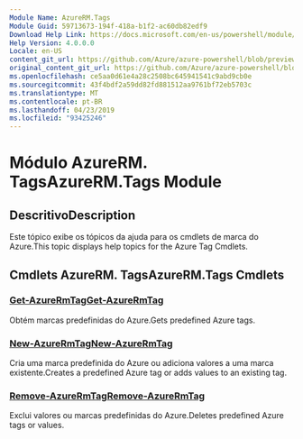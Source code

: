 ```yaml
---
Module Name: AzureRM.Tags
Module Guid: 59713673-194f-418a-b1f2-ac60db82edf9
Download Help Link: https://docs.microsoft.com/en-us/powershell/module/azurerm.tags
Help Version: 4.0.0.0
Locale: en-US
content_git_url: https://github.com/Azure/azure-powershell/blob/preview/src/ResourceManager/Tags/Commands.Tags/help/AzureRM.Tags.md
original_content_git_url: https://github.com/Azure/azure-powershell/blob/preview/src/ResourceManager/Tags/Commands.Tags/help/AzureRM.Tags.md
ms.openlocfilehash: ce5aa0d61e4a28c2508bc645941541c9abd9cb0e
ms.sourcegitcommit: 43f4bdf2a59dd82fd881512aa9761bf72eb5703c
ms.translationtype: MT
ms.contentlocale: pt-BR
ms.lasthandoff: 04/23/2019
ms.locfileid: "93425246"
---
```

# <span data-ttu-id="68c1b-101">Módulo AzureRM. Tags</span><span class="sxs-lookup"><span data-stu-id="68c1b-101">AzureRM.Tags Module</span></span>
## <span data-ttu-id="68c1b-102">Descritivo</span><span class="sxs-lookup"><span data-stu-id="68c1b-102">Description</span></span>
<span data-ttu-id="68c1b-103">Este tópico exibe os tópicos da ajuda para os cmdlets de marca do Azure.</span><span class="sxs-lookup"><span data-stu-id="68c1b-103">This topic displays help topics for the Azure Tag Cmdlets.</span></span>

## <span data-ttu-id="68c1b-104">Cmdlets AzureRM. Tags</span><span class="sxs-lookup"><span data-stu-id="68c1b-104">AzureRM.Tags Cmdlets</span></span>
### [<span data-ttu-id="68c1b-105">Get-AzureRmTag</span><span class="sxs-lookup"><span data-stu-id="68c1b-105">Get-AzureRmTag</span></span>](Get-AzureRmTag.md)
<span data-ttu-id="68c1b-106">Obtém marcas predefinidas do Azure.</span><span class="sxs-lookup"><span data-stu-id="68c1b-106">Gets predefined Azure tags.</span></span>

### [<span data-ttu-id="68c1b-107">New-AzureRmTag</span><span class="sxs-lookup"><span data-stu-id="68c1b-107">New-AzureRmTag</span></span>](New-AzureRmTag.md)
<span data-ttu-id="68c1b-108">Cria uma marca predefinida do Azure ou adiciona valores a uma marca existente.</span><span class="sxs-lookup"><span data-stu-id="68c1b-108">Creates a predefined Azure tag or adds values to an existing tag.</span></span>

### [<span data-ttu-id="68c1b-109">Remove-AzureRmTag</span><span class="sxs-lookup"><span data-stu-id="68c1b-109">Remove-AzureRmTag</span></span>](Remove-AzureRmTag.md)
<span data-ttu-id="68c1b-110">Exclui valores ou marcas predefinidas do Azure.</span><span class="sxs-lookup"><span data-stu-id="68c1b-110">Deletes predefined Azure tags or values.</span></span>

